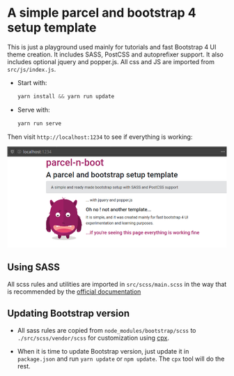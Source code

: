 # A simple parcel and bootstrap 4 setup template

This is just a playground used mainly for tutorials and fast Bootstrap 4
UI theme creation. It includes SASS, PostCSS and autoprefixer support.
It also includes optional jquery and popper.js. All css and JS are imported
from `src/js/index.js`.

- Start with:

  ```js
  yarn install && yarn run update
  ```

- Serve with:
  ```js
  yarn run serve
  ```

Then visit `http://localhost:1234` to see if everything is working:

![](src/img/intro.png)

## Using SASS

All scss rules and utilities are imported in `src/scss/main.scss` in the way
that is recommended by the [official documentation](https://getbootstrap.com/docs/4.4/getting-started/theming)

## Updating Bootstrap version

- All sass rules are copied from `node_modules/bootstrap/scss`
  to `./src/scss/vendor/scss` for customization using [cpx](https://www.npmjs.com/package/cpx).

- When it is time to update Bootstrap version, just update it in `package.json`
  and run `yarn update` or `npm update`. The `cpx` tool will do the rest.
